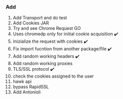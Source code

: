 ### Add

1. Add Transport and do test
2. Add Cookies JAR
2. Try and see Chrome Request GO
2. Uses chromedp only for initial cookie acquisition ✔️
3. Inizialize the request with cookies ✔️
4. Fix import fucntion from another package/file ✔️
5. Add random working headers ✔️
6. Add random working proxies
7. TLS/SSL protocol ✔️
8. check the cookies assigned to the user
9. hawk api
10. bypass RapidSSL
11. Add Antonioli
